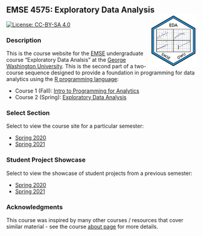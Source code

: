 
<!-- README.md is generated from README.Rmd. Please edit that file -->

## EMSE 4575: Exploratory Data Analysis <a href='https://github.com/emse-eda-gwu/'><img src='images/eda_hex_sticker.png' align="right" height="139"/></a>

<!-- badges: start -->

[![License: CC-BY-SA
4.0](https://img.shields.io/badge/License-CC%20BY--SA-lightgrey)](https://creativecommons.org/licenses/by-sa/4.0/)
<!-- badges: end -->

### Description

This is the course website for the
[EMSE](https://www.emse.seas.gwu.edu/) undergraduate course “Exploratory
Data Analsis” at the [George Washington
University](https://www.gwu.edu/). This is the second part of a
two-course sequence designed to provide a foundation in programming for
data analytics using the [R programming
language](https://www.r-project.org/):

-   Course 1 (Fall): [Intro to Programming for
    Analytics](http://p4a.seas.gwu.edu/)
-   Course 2 (Spring): [Exploratory Data
    Analysis](http://eda.seas.gwu.edu/)

### Select Section

Select to view the course site for a particular semester:

-   [Spring 2020](http://eda.seas.gwu.edu/2020-Spring/)
-   [Spring 2021](http://eda.seas.gwu.edu/2021-Spring/)

### Student Project Showcase

Select to view the showcase of student projects from a previous
semester:

-   [Spring 2020](http://eda.seas.gwu.edu/showcase-2020-spring.html)
-   [Spring 2021](http://eda.seas.gwu.edu/showcase-2021-spring.html)

### Acknowledgments

This course was inspired by many other courses / resources that cover
similar material - see the course [about
page](http://eda.seas.gwu.edu/about.html) for more details.
